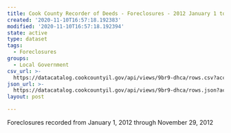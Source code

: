 ```yaml
---
title: Cook County Recorder of Deeds - Foreclosures - 2012 January 1 to November 29
created: '2020-11-10T16:57:18.192383'
modified: '2020-11-10T16:57:18.192394'
state: active
type: dataset
tags:
  - Foreclosures
groups:
  - Local Government
csv_url: >-
  https://datacatalog.cookcountyil.gov/api/views/9br9-dhca/rows.csv?accessType=DOWNLOAD
json_url: >-
  https://datacatalog.cookcountyil.gov/api/views/9br9-dhca/rows.json?accessType=DOWNLOAD
layout: post

---
```

Foreclosures recorded from January 1, 2012 through November 29, 2012
